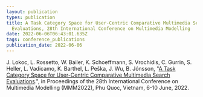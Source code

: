 ```yaml
---
layout: publication
types: publication
title: A Task Category Space for User-Centric Comparative Multimedia Search
  Evaluations, 28th International Conference on Multimedia Modelling
date: 2022-06-06T06:43:01.635Z
tags: conference_publications
publication_date: 2022-06-06
---
```

<!--StartFragment-->
J. Lokoc, L. Rossetto, W. Bailer, K. Schoeffmann, S. Vrochidis, C. Gurrin, S. Heller, L. Vadicamo, K. Barthel, L. Peška, J. Wu, B. Jónsson, "[A Task Category Space for User-Centric Comparative Multimedia Search Evaluations](https://link.springer.com/chapter/10.1007/978-3-030-98358-1_16).", in Proceedings of the 28th International Conference on Multimedia Modelling (MMM2022), Phu Quoc, Vietnam, 6-10 June, 2022.

<!--EndFragment-->